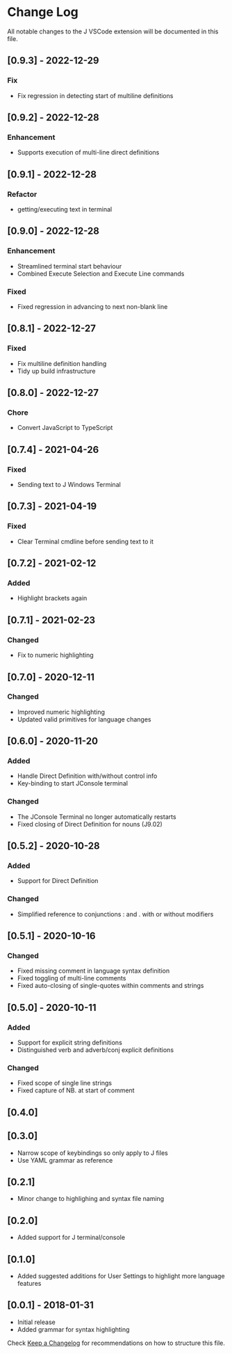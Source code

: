 # Change Log
All notable changes to the J VSCode extension will be documented in this file.
## [0.9.3] - 2022-12-29
### Fix
- Fix regression in detecting start of multiline definitions 
## [0.9.2] - 2022-12-28
### Enhancement
- Supports execution of multi-line direct definitions
## [0.9.1] - 2022-12-28
### Refactor
- getting/executing text in terminal
## [0.9.0] - 2022-12-28
### Enhancement
- Streamlined terminal start behaviour
- Combined Execute Selection and Execute Line commands
### Fixed
- Fixed regression in advancing to next non-blank line
## [0.8.1] - 2022-12-27
### Fixed
- Fix multiline definition handling
- Tidy up build infrastructure

## [0.8.0] - 2022-12-27
### Chore
- Convert JavaScript to TypeScript
## [0.7.4] - 2021-04-26

### Fixed
- Sending text to J Windows Terminal

## [0.7.3] - 2021-04-19

### Fixed
- Clear Terminal cmdline before sending text to it
## [0.7.2] - 2021-02-12

### Added
- Highlight brackets again

## [0.7.1] - 2021-02-23

### Changed
- Fix to numeric highlighting

## [0.7.0] - 2020-12-11

### Changed
- Improved numeric highlighting
- Updated valid primitives for language changes

## [0.6.0] - 2020-11-20

### Added
- Handle Direct Definition with/without control info
- Key-binding to start JConsole terminal

### Changed
- The JConsole Terminal no longer automatically restarts
- Fixed closing of Direct Definition for nouns (J9.02)

## [0.5.2] - 2020-10-28

### Added
- Support for Direct Definition

### Changed
- Simplified reference to conjunctions : and . with or without modifiers 

## [0.5.1] - 2020-10-16

### Changed
- Fixed missing comment in language syntax definition
- Fixed toggling of multi-line comments
- Fixed auto-closing of single-quotes within comments and strings

## [0.5.0] - 2020-10-11
### Added
- Support for explicit string definitions
- Distinguished verb and adverb/conj explicit definitions

### Changed
- Fixed scope of single line strings
- Fixed capture of NB. at start of comment

## [0.4.0]
## [0.3.0]
- Narrow scope of keybindings so only apply to J files
- Use YAML grammar as reference

## [0.2.1]
- Minor change to highlighing and syntax file naming

## [0.2.0]
- Added support for J terminal/console

## [0.1.0]
- Added suggested additions for User Settings to highlight more language features

## [0.0.1] - 2018-01-31
- Initial release
- Added grammar for syntax highlighting

Check [Keep a Changelog](http://keepachangelog.com/) for recommendations on how to structure this file.